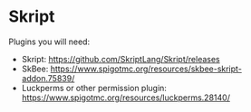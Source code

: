 # Skript
Plugins you will need:

- Skript: https://github.com/SkriptLang/Skript/releases
- SkBee: https://www.spigotmc.org/resources/skbee-skript-addon.75839/
- Luckperms or other permission plugin: https://www.spigotmc.org/resources/luckperms.28140/
